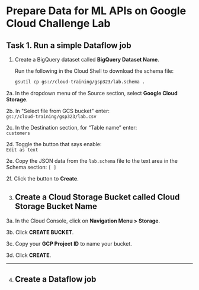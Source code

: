 # Prepare Data for ML APIs on Google Cloud Challenge Lab

## Task 1. Run a simple Dataflow job

1. Create a BigQuery dataset called **BigQuery Dataset Name**.

   Run the following in the Cloud Shell to download the schema file:
   ```bash
   gsutil cp gs://cloud-training/gsp323/lab.schema .


2a. In the dropdown menu of the Source section, select **Google Cloud Storage**.

2b. In "Select file from GCS bucket" enter:  
    ``` gs://cloud-training/gsp323/lab.csv ```

2c. In the Destination section, for “Table name” enter:  
    ``` customers ```

2d. Toggle the button that says enable:  
    ``` Edit as text ```

2e. Copy the JSON data from the `lab.schema` file to the text area in the Schema section:
   `[ ]`

2f. Click the button to **Create**.

3. ## Create a Cloud Storage Bucket called Cloud Storage Bucket Name ##

3a. In the Cloud Console, click on **Navigation Menu > Storage**.

3b. Click **CREATE BUCKET**.

3c. Copy your **GCP Project ID** to name your bucket.

3d. Click **CREATE**.

---

4. ## Create a Dataflow job ##


